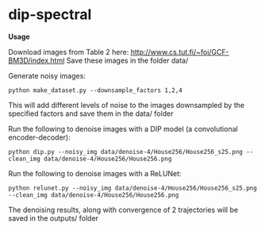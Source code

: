 # dip-spectral

**Usage**

Download images from Table 2 here: http://www.cs.tut.fi/~foi/GCF-BM3D/index.html Save these images in the folder data/

Generate noisy images:
    
    python make_dataset.py --downsample_factors 1,2,4
    
This will add different levels of noise to the images downsampled by the specified factors and save them in the data/ folder

Run the following to denoise images with a DIP model (a convolutional encoder-decoder):

    python dip.py --noisy_img data/denoise-4/House256/House256_s25.png --clean_img data/denoise-4/House256/House256.png
    
Run the following to denoise images with a ReLUNet:

    python relunet.py --noisy_img data/denoise-4/House256/House256_s25.png --clean_img data/denoise-4/House256/House256.png
    
The denoising results, along with convergence of 2 trajectories will be saved in the outputs/ folder
